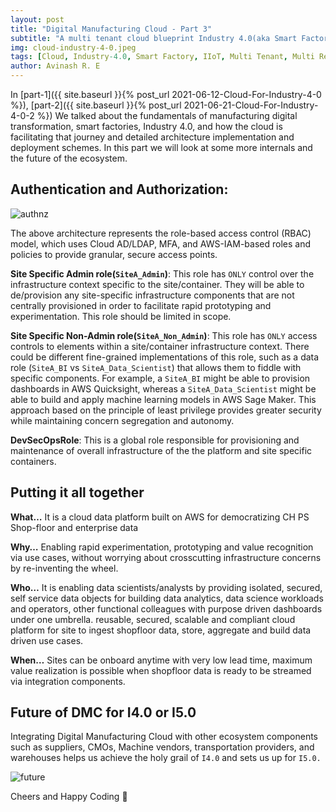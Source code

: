 ```yaml
---
layout: post
title: "Digital Manufacturing Cloud - Part 3"
subtitle: "A multi tenant cloud blueprint Industry 4.0(aka Smart Factory)"
img: cloud-industry-4-0.jpeg
tags: [Cloud, Industry-4.0, Smart Factory, IIoT, Multi Tenant, Multi Region]
author: Avinash R. E
---
```


In [part-1]({{ site.baseurl }}{% post_url 2021-06-12-Cloud-For-Industry-4-0 %}), [part-2]({{ site.baseurl }}{% post_url 2021-06-21-Cloud-For-Industry-4-0-2 %}) We talked about the fundamentals of manufacturing digital transformation, smart factories, Industry 4.0, and how the cloud is facilitating that journey and detailed architecture implementation and deployment schemes. In this part we will look at some more internals and the future of the ecosystem.

## Authentication and Authorization:
![authnz]({{site.baseurl}}/assets/img/dmc/authnz.png)

The above architecture represents the role-based access control (RBAC) model, which uses Cloud AD/LDAP, MFA, and AWS-IAM-based roles and policies to provide granular, secure access points.

__Site Specific Admin role(`SiteA_Admin`)__: This role has `ONLY` control over the infrastructure context specific to the site/container. They will be able to de/provision any site-specific infrastructure components that are not centrally provisioned in order to facilitate rapid prototyping and experimentation. This role should be limited in scope.

__Site Specific Non-Admin role(`SiteA_Non_Admin`)__: This role has `ONLY` access controls to elements within a site/container infrastructure context. There could be different fine-grained implementations of this role, such as a data role (`SiteA_BI` vs `SiteA_Data_Scientist`) that allows them to fiddle with specific components. For example, a `SiteA_BI` might be able to provision dashboards in AWS Quicksight, whereas a `SiteA_Data_Scientist` might be able to build and apply machine learning models in AWS Sage Maker. This approach based on the principle of least privilege provides greater security while maintaining concern segregation and autonomy.

__DevSecOpsRole__: This is a global role responsible for provisioning and maintenance of overall infrastructure of the the platform and site specific containers. 


## Putting it all together 

__What…__ It is a cloud data platform built on AWS for democratizing CH PS Shop-floor and enterprise data

__Why…__ Enabling rapid experimentation, prototyping and value recognition via use cases, without worrying about crosscutting infrastructure concerns by re-inventing the wheel. 

__Who…__ It is enabling data scientists/analysts by providing isolated, secured, self service data objects for building data analytics, data science workloads and operators, other functional colleagues with purpose driven dashboards under one umbrella.  reusable, secured, scalable and compliant cloud platform for site to ingest shopfloor data, store, aggregate and build data driven use cases.​

__When…__ Sites can be onboard anytime with very low lead time, maximum value realization is possible when shopfloor data is ready to be streamed via integration components.

## Future of DMC for I4.0 or I5.0

Integrating Digital Manufacturing Cloud with other ecosystem components such as suppliers, CMOs, Machine vendors, transportation providers, and warehouses helps us achieve the holy grail of `I4.0` and sets us up for `I5.0.`

![future]({{site.baseurl}}/assets/img/dmc/future.png)


Cheers and Happy Coding 🤘